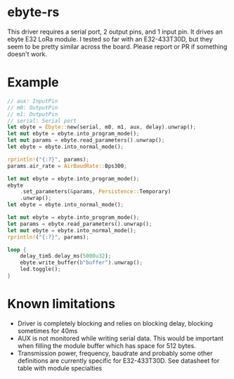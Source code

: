 # ebyte-rs

This driver requires a serial port, 2 output pins, and 1 input pin. It drives an ebyte E32 LoRa module.
I tested so far with an E32-433T30D, but they seem to be pretty similar across the board. Please report or PR if something doesn't work.

# Example

```rust
// aux: InputPin
// m0: OutputPin
// m1: OutputPin
// serial: Serial port
let ebyte = Ebyte::new(serial, m0, m1, aux, delay).unwrap();
let mut ebyte = ebyte.into_program_mode();
let mut params = ebyte.read_parameters().unwrap();
let ebyte = ebyte.into_normal_mode();

rprintln!("{:?}", params);
params.air_rate = AirBaudRate::Bps300;

let mut ebyte = ebyte.into_program_mode();
ebyte
    .set_parameters(&params, Persistence::Temporary)
    .unwrap();
let ebyte = ebyte.into_normal_mode();

let mut ebyte = ebyte.into_program_mode();
let params = ebyte.read_parameters().unwrap();
let mut ebyte = ebyte.into_normal_mode();
rprintln!("{:?}", params);

loop {
    delay_tim5.delay_ms(5000u32);
    ebyte.write_buffer(b"buffer").unwrap();
    led.toggle();
}
```

# Known limitations
* Driver is completely blocking and relies on blocking delay, blocking sometimes for 40ms
* AUX is not monitored while writing serial data. This would be important when filling the module buffer which has space for 512 bytes.
* Transmission power, frequency, baudrate and probably some other definitions are currently specific for E32-433T30D. See datasheet for table with module specialties
